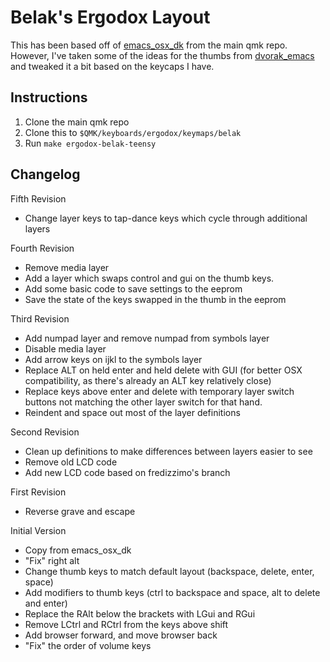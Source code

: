 # Belak's Ergodox Layout

This has been based off of [emacs\_osx\_dk](https://github.com/jackhumbert/qmk_firmware/tree/master/keyboards/ergodox/keymaps/emacs_osx_dk)
from the main qmk repo. However, I've taken some of the ideas for the thumbs
from [dvorak\_emacs](https://github.com/jackhumbert/qmk_firmware/tree/master/keyboards/ergodox/keymaps/dvorak_emacs)
and tweaked it a bit based on the keycaps I have.

## Instructions

1. Clone the main qmk repo
2. Clone this to `$QMK/keyboards/ergodox/keymaps/belak`
3. Run `make ergodox-belak-teensy`

## Changelog

Fifth Revision

* Change layer keys to tap-dance keys which cycle through additional layers

Fourth Revision

* Remove media layer
* Add a layer which swaps control and gui on the thumb keys.
* Add some basic code to save settings to the eeprom
* Save the state of the keys swapped in the thumb in the eeprom

Third Revision

* Add numpad layer and remove numpad from symbols layer
* Disable media layer
* Add arrow keys on ijkl to the symbols layer
* Replace ALT on held enter and held delete with GUI (for better OSX
  compatibility, as there's already an ALT key relatively close)
* Replace keys above enter and delete with temporary layer switch buttons not
  matching the other layer switch for that hand.
* Reindent and space out most of the layer definitions

Second Revision

* Clean up definitions to make differences between layers easier to see
* Remove old LCD code
* Add new LCD code based on fredizzimo's branch

First Revision

* Reverse grave and escape

Initial Version

* Copy from emacs\_osx\_dk
* "Fix" right alt
* Change thumb keys to match default layout (backspace, delete, enter, space)
* Add modifiers to thumb keys (ctrl to backspace and space, alt to delete and
  enter)
* Replace the RAlt below the brackets with LGui and RGui
* Remove LCtrl and RCtrl from the keys above shift
* Add browser forward, and move browser back
* "Fix" the order of volume keys
